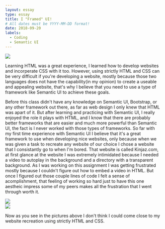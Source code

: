 ```yaml
---
layout: essay
type: essay
title: I "Framed" UI!
# All dates must be YYYY-MM-DD format!
date: 2018-09-20
labels:
  - Coding
  - Semantic UI
---
```

<div class="ui image">
  <img src="https://react.semantic-ui.com/logo.png">
</div>

Learning HTML was a great experience, I learned how to develop websites and incorperate CSS with it too. However, using strictly HTML and CSS can be very difficult if you're developing a website, mostly because those two languages does not have the capability(in my opinion) to create a useable and appealing website, that's why I believe that you need to use a type of framework like Semantic UI to achieve these goals.

Before this class didn't have any knowledge on Semantic UI, Bootstrap, or any other framework out there, as far as web design I only knew that HTML was apart of it. But after learning and practicing with Semantic UI, I really enjoyed the role it plays with HTML, and I know that there are probably better frameworks that are easier and much more powerful than Semantic UI, the fact is I never worked with those types of frameworks. So far with my first time experience with Semantic UI I believe that it's a great framework to use when developing nice websites, only because when we was given a task to recreate any website of our choice I chose a website that I consistantly go to when I'm bored. That website is called Kinjaz.com, at first glance at the website I was extremely intimidated because I needed a video to autoplay in the background and a directory with a transparent background. As I was working on this assignment I was getting frustrated mostly because I couldn't figure out how to embed a video in HTML. But once I figured out those couple lines of code I felt a sense of acomplishment, that feeling of working so hard just to have this one aestheic impress some of my peers makes all the frustration that I went through worth it.

<div class="ui two column grid container">
  <div class="column">
    <div class="ui tiny rounded images">
      <img class="ui image" src="Original Website.png">
    </div>
  </div>
  
  <div class="column">
    <div class="ui tiny rounded images">
      <img class="ui image" src="My Re-Creation.png">
    </div>
  </div>
</div>

Now as you see in the pictures above I don't think I could come close to my website recreation using strictly HTML and CSS. 
